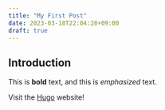 ```yaml
---
title: "My First Post"
date: 2023-03-18T22:04:28+09:00
draft: true
---
```


## Introduction

This is **bold** text, and this is *emphasized* text.

Visit the [Hugo](https://gohugo.io) website!